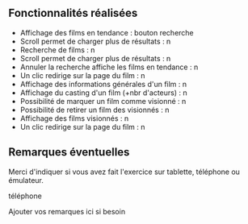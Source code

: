 ## Fonctionnalités réalisées

* Affichage des films en tendance : bouton recherche
* Scroll permet de charger plus de résultats : n
* Recherche de films : n
* Scroll permet de charger plus de résultats : n
* Annuler la recherche affiche les films en tendance : n
* Un clic redirige sur la page du film : n
* Affichage des informations générales d'un film : n
* Affichage du casting d'un film (+nbr d'acteurs) : n
* Possibilité de marquer un film comme visionné : n
* Possibilité de retirer un film des visionnés : n
* Affichage des films visionnés : n
* Un clic redirige sur la page du film : n 


## Remarques éventuelles

Merci d'indiquer si vous avez fait l'exercice sur tablette, téléphone ou émulateur. 

téléphone

Ajouter vos remarques ici si besoin